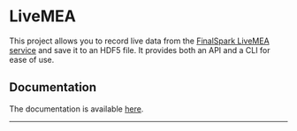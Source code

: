 # LiveMEA

This project allows you to record live data from the [FinalSpark LiveMEA service](https://livemea.finalspark.com/live) and save it to an HDF5 file. It provides both an API and a CLI for ease of use.

## Documentation

The documentation is available [here](https://finalspark-np.github.io/np-docs/np_utils/livemea.html).

---


